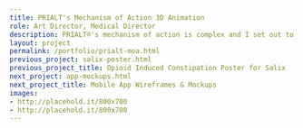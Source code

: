 ```yaml
---
title: PRIALT's Mechanism of Action 3D Animation
role: Art Director, Medical Director
description: PRIALT®'s mechanism of action is complex and I set out to make the story a bit easier to understand with the help of an animation. This animation is intended for physicians to better understand PRIALT®'s therapeutic value in pain relief compared to opioids. I was responsible for creating outlines, storyboards, and 3D models. I also acted as art director when working with the 3D medical animator - Victoria Rompilla, to complete this animation.
layout: project
permalink: /portfolio/prialt-moa.html
previous_project: salix-poster.html
previous_project_title: Opioid Induced Constipation Poster for Salix
next_project: app-mockups.html
next_project_title: Mobile App Wireframes & Mockups
images:
- http://placehold.it/800x700
- http://placehold.it/800x700
---
```

